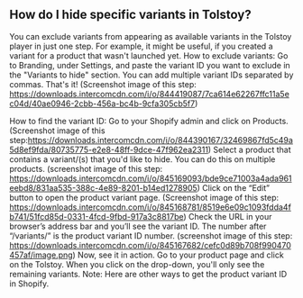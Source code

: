 ## How do I hide specific variants in Tolstoy?

You can exclude variants from appearing as available variants in the Tolstoy player in just one step. For example, it might be useful, if you created a variant for a product that wasn't launched yet. 
How to exclude variants:
Go to Branding, under Settings, and paste the variant ID you want to exclude in the "Variants to hide" section. You can add multiple variant IDs separated by commas. That's it! (Screenshot image of this step: https://downloads.intercomcdn.com/i/o/844419087/7ca614e62267ffc11a5ec04d/40ae0946-2cbb-456a-bc4b-9cfa305cb5f7)


How to find the variant ID:
Go to your Shopify admin and click on Products. (Screenshot image of this step:https://downloads.intercomcdn.com/i/o/844390167/32469867fd5c49a5d8ef9fda/80735775-e2e8-48ff-9dce-47f962ea2311)
Select a product that contains a variant/(s) that you'd like to hide. You can do this on multiple products. (screenshot image of this step: https://downloads.intercomcdn.com/i/o/845169093/bde9ce71003a4ada961eebd8/831aa535-388c-4e89-8201-b14ed1278905)
Click on the “Edit” button to open the product variant page. (Screenshot image of this step: https://downloads.intercomcdn.com/i/o/845168781/8519e6e09c1093fdda4fb741/51fcd85d-0331-4fcd-9fbd-917a3c8817be)
Check the URL in your browser’s address bar and you’ll see the variant ID. The number after “/variants/” is the product variant ID number. (screenshot image of this step: https://downloads.intercomcdn.com/i/o/845167682/cefc0d89b708f990470457af/image.png)
Now, see it in action. Go to your product page and click on the Tolstoy.
When you click on the drop-down, you'll only see the remaining variants.
Note:
Here are other ways to get the product variant ID in Shopify.
